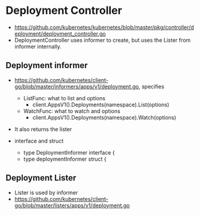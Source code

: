 # Deployment Controller
* https://github.com/kubernetes/kubernetes/blob/master/pkg/controller/deployment/deployment_controller.go
* DeploymentController uses informer to create, but uses the Lister from informer internally.

## Deployment informer
* https://github.com/kubernetes/client-go/blob/master/informers/apps/v1/deployment.go, specifies
  * ListFunc: what to list and options
    * client.AppsV1().Deployments(namespace).List(options)
  * WatchFunc: what to watch and options
    * client.AppsV1().Deployments(namespace).Watch(options)
* It also returns the lister
 
* interface and struct
  * type DeploymentInformer interface {
  * type deploymentInformer struct {

## Deployment Lister
* Lister is used by informer
* https://github.com/kubernetes/client-go/blob/master/listers/apps/v1/deployment.go
